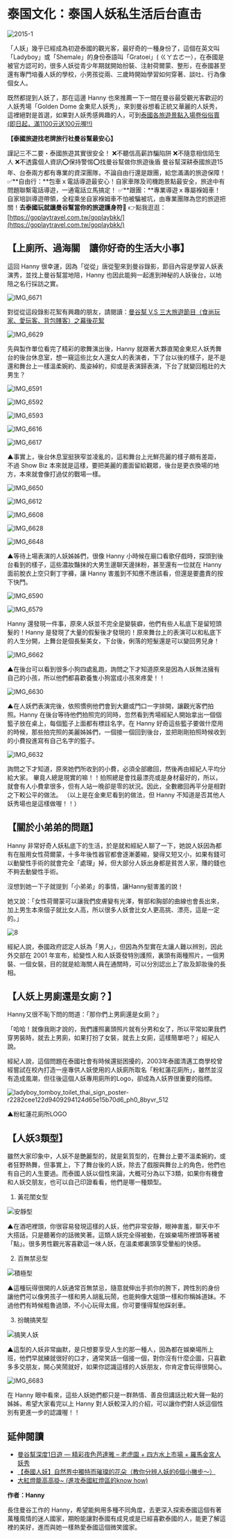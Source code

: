 # 泰国文化：泰国人妖私生活后台直击

![2015-1](https://bkk.com.tw/wp-content/uploads/pixnet/06966807ea07b8d3a722798ce34db64e.jpg)

「人妖」幾乎已經成為初遊泰國的觀光客，最好奇的一種身份了，這個在英文叫「Ladyboy」或「Shemale」的身份泰語叫「Gratoei」( ㄍㄚㄊㄜ一），在泰國是被官方認可的，很多人妖從青少年期就開始扮裝、注射荷爾蒙、整形，在泰國甚至還有專門培養人妖的學校，小男孩從兩、三歲時開始學習如何穿著、談吐、行為像個女人。

既然都提到人妖了，那在這邊 Hanny 也來推薦一下一間在曼谷最受觀光客歡迎的人妖秀場「Golden Dome 金東尼人妖秀」，來到曼谷想看正統又華麗的人妖秀，這裡絕對是首選，如果對人妖秀感興趣的人，可到[泰國各旅遊景點入場卷俗俗賣 (即日起，滿1100元送100元喔!!)](https://bkk.com.tw/2016-06-30-430/)

**【泰國旅遊找老牌旅行社曼谷幫最安心】**

謹記三不二要・泰國旅遊其實很安全！ ❌不聽信高薪詐騙陷阱 ❌不隨意相信陌生人 ❌不透露個人資訊⭕保持警惕⭕找曼谷幫做你旅遊後盾 ​ 曼谷幫深耕泰國旅遊15年、台泰兩方都有專業的資深團隊，不論自由行還是跟團，給您滿滿的旅遊保障！ ✅**自由行：**包車ｘ電話導遊最安心！自家車隊及司機跑景點最安全，旅途中有問題聯繫電話導遊，一通電話立馬搞定！ ✅**跟團：**專業導遊ｘ專屬褓姆車！自家培訓導遊帶領，全程乘坐自家褓姆車不怕被騙被坑，由專業團隊為您的旅遊把關！ ​ **去泰國玩就讓曼谷幫當你的旅遊護身符👮** 👉點我逛逛：[https://goplaytravel.com.tw/goplaybkk/](https://goplaytravel.com.tw/goplaybkk/)

## 【上廁所、過海關　讓你好奇的生活大小事】

這回 Hanny 很幸運，因為「從從」唐從聖來到曼谷錄影，節目內容是學習人妖表演秀，並找上曼谷幫當地陪，Hanny 也因此能夠一起進到神秘的人妖後台，以地陪之名行採訪之實。

![IMG_6671](https://bkk.com.tw/wp-content/uploads/pixnet/dde6f75a4341b18857174176c8d772af.jpg)

對從從這段錄影花絮有興趣的朋友，請閱讀：[曼谷幫 V.S 三大旅遊節目（食尚玩家、愛玩客、背包賤客）之幕後花絮](https://bkk.com.tw/2015-02-01-325/)

![IMG_6629](https://bkk.com.tw/wp-content/uploads/pixnet/26caf36a1cb67fbcc945c7c569f8b438.jpg)

先與製作單位看完了精彩的歌舞演出後，Hanny 就跟著大夥直闖金東尼人妖秀舞台的後台休息室，想一窺這些比女人還女人的表演者，下了台以後的樣子，是不是還和舞台上一樣溫柔婉約、風姿綽約，抑或是表演歸表演，下台了就變回粗壯的大男生？

![IMG_6591](https://bkk.com.tw/wp-content/uploads/pixnet/c0bd7a8d4043888f5a84877f1f807938.jpg)

![IMG_6592](https://bkk.com.tw/wp-content/uploads/pixnet/0f70dea732802e3e5c0c591810695f8d.jpg)

![IMG_6593](https://bkk.com.tw/wp-content/uploads/pixnet/95e4f6d2862af8b0937a8cf3b45e965b.jpg)

![IMG_6616](https://bkk.com.tw/wp-content/uploads/pixnet/133c8c8c5351f4aa465e14d58f7966f0.jpg)

![IMG_6617](https://bkk.com.tw/wp-content/uploads/pixnet/bc30a8f9c9cfbcffd349478bad385569.jpg)

▲事實上，後台休息室挺狹窄並凌亂的，這和舞台上光鮮亮麗的樣子頗有差距，不過 Show Biz 本來就是這樣，要把美麗的畫面留給觀眾，後台是更衣換場的地方，本來就會像打過仗的戰場一樣。

![IMG_6650](https://bkk.com.tw/wp-content/uploads/pixnet/8a6c6bdde6ec928eb3ce12d0deac85b4.jpg)

![IMG_6612](https://bkk.com.tw/wp-content/uploads/pixnet/fb3ff8dbd2a15ff8960f2ef2a46999ad.jpg)

![IMG_6608](https://bkk.com.tw/wp-content/uploads/pixnet/183ea62379bccd57e50aa6ec0f18b51f.jpg)

![IMG_6628](https://bkk.com.tw/wp-content/uploads/pixnet/39c6ae0e7bc046880e4b1e24888ff0d5.jpg)

![IMG_6648](https://bkk.com.tw/wp-content/uploads/pixnet/310bdb6746cd0107d03142ef0b4414ff.jpg)

▲等待上場表演的人妖姊姊們，很像 Hanny 小時候在廟口看歌仔戲時，探頭到後台看到的樣子，這些濃妝豔抹的大男生邊聊天邊抹粉，甚至還有一位就在 Hanny 面前脫衣上空只剩丁字褲，讓 Hanny 害羞到不知應不應該看，但還是要盡責的按下快門。

![IMG_6590](https://bkk.com.tw/wp-content/uploads/pixnet/e96b0077d38cf3aa20f6ae4ad83258f5.jpg)

![IMG_6579](https://bkk.com.tw/wp-content/uploads/pixnet/5dc8b78f417438b495001a551c2bfaf7.jpg)

Hanny 還發現一件事，原來人妖並不完全是變裝癖，他們有些人私底下是留短頭髮的！Hanny 是發現了大量的假髮後才發現的！原來舞台上的表演可以和私底下的人生分開，上舞台是個長髮美女，下台後，俐落的短髮還是可以變回男兒身！

![IMG_6662](https://bkk.com.tw/wp-content/uploads/pixnet/3b285f16fcc52c9df72316f4f7897896.jpg)

▲在後台可以看到很多小狗四處亂跑，詢問之下才知道原來是因為人妖無法擁有自己的小孩，所以他們都喜歡養隻小狗當成小孩來疼愛！！

![IMG_6630](https://bkk.com.tw/wp-content/uploads/pixnet/ad1d987fb70e07b0c46e0531f01855fa.jpg)

▲在人妖們表演完後，依照慣例他們會到大廳或門口一字排開，讓觀光客們拍照。Hanny 在後台等待他們拍照完的同時，忽然看到秀場經紀人開始拿出一個個籃子放在桌上，每個籃子上面都有標註名字。在 Hanny 好奇這些籃子要做什麼用的時候，那些拍完照的美麗姊姊們，一個接一個回到後台，並把剛剛拍照時候收到的小費投進寫有自己名字的籃子。

![IMG_6632](https://bkk.com.tw/wp-content/uploads/pixnet/0927635413692ae789409850367e7f90.jpg)

詢問之下才知道，原來她們所收到的小費，必須全部繳回，然後再由經紀人平均分給大家。 畢竟人總是現實的嘛！！拍照總是會找最漂亮或是身材最好的，所以，就會有人小費拿很多，但有人站一晚卻是零的狀況。因此，全數繳回再平分是相對之下較公平的做法。 （以上是在金東尼看到的做法，但 Hanny 不知道是否其他人妖秀場也是這樣做喔！！）

## 【關於小弟弟的問題】

Hanny 非常好奇人妖私底下的生活，於是就和經紀人聊了一下，她說人妖因為都有在服用女性荷爾蒙，十多年後性器官都會逐漸萎縮，變得又短又小，如果有錢可以動變性手術的就會完全「處理」掉，但大部分人妖出身都是貧苦人家，賺的錢也不夠去動變性手術。

沒想到她一下子就提到「小弟弟」的事情，讓Hanny挺害羞的說！

她又說：「女性荷爾蒙可以讓我們皮膚變有光澤，臀部和胸部的曲線也會長出來，加上男生本來個子就比女人高，所以很多人妖會比女人更高挑、漂亮，這是一定的。」

![8](https://bkk.com.tw/wp-content/uploads/pixnet/cdfa2e9abfead8179b2dc53e5f27d18f.jpg)

經紀人說，泰國政府認定人妖為「男人」，但因為外型實在太讓人難以辨別，因此外交部在 2001 年宣布，給變性人和人妖簽發特別護照，裏頭有兩種照片，一個男裝、一個女裝，目的就是給海關人員在通關時，可以分別認出上了妝及卸妝後的長相。

## 【人妖上男廁還是女廁？】

Hanny又很不恥下問的問道：「那你們上男廁還是女廁？」

「哈哈！就像我剛才說的，我們護照裏頭照片就有分男和女了，所以平常如果我們穿男裝時，就去上男廁，如果打扮了女裝，就去上女廁，這樣簡單吧？」經紀人說。

經紀人說，這個問題在泰國社會有時候還挺困擾的，2003年泰國清邁工商學校曾經嘗試在校內打造一座專供人妖使用的人妖廁所取名「粉紅蓮花廁所」，雖然並沒有造成風潮，但往後這個人妖專用廁所的Logo，卻成為人妖界很重要的指標。

![ladyboy_tomboy_toilet_thai_sign_poster-r2282cee122d9409294124d65e15b70d6_ph0_8byvr_512](https://bkk.com.tw/wp-content/uploads/pixnet/ba08cf7ae0813c415878d1536188a176.jpg)

▲粉紅蓮花廁所LOGO

## 【人妖3類型】

雖然大家印象中，人妖不是艷麗型的，就是氣質型的，在舞台上要不溫柔婉約，或者狂野熱舞，但事實上，下了舞台後的人妖，除去了戲服與舞台上的角色，他們也有自己的人生要過。而泰國人妖以個性來論，大概可分為以下3類，如果你有機會和人妖交朋友，也可以自己印證看看，他們是哪一種類型。

1. 黃花閨女型

![安靜型](https://bkk.com.tw/wp-content/uploads/pixnet/49d9326174369fca5d2a67d5e486a15a.jpg)

▲在酒吧裡頭，你很容易發現這樣的人妖，他們非常安靜，眼神害羞，聊天中不大搭話，只是聽著你的話微笑著。這類人妖完全得被動，在娛樂場所裡頭等著被「點」。很多男性觀光客喜歡這一味人妖，在溫柔鄉裏頭享受暈船的快感。

2. 百無禁忌型

![積極型](https://bkk.com.tw/wp-content/uploads/pixnet/81da142373cfff568837de2e6d5adbde.jpg)

▲這種玩得很開的人妖通常百無禁忌，隨意就伸出手抓你的胯下，跨性別的身份讓他們可以像男孩子一樣和男人胡亂玩鬧，也能夠像大姐頭一樣和你稱姊道妹。不過他們有時候粗魯過頭，不小心玩得太瘋，你可要懂得幫他踩剎車。

3. 扮醜搞笑型

![搞笑人妖](https://bkk.com.tw/wp-content/uploads/pixnet/4fcbf6848b584a945c5dc6abdd56f7d2.jpg)

▲這型的人妖非常幽默，是只想要享受人生的那一種人，因為都在娛樂場所上班，他們早就練就很好的口才，通常笑話一個接一個，對你沒有什麼企圖，只喜歡多多交朋友，開心笑鬧就好，如果你認識這樣的人妖朋友，你肯定會玩得很開心。

![IMG_6683](https://bkk.com.tw/wp-content/uploads/pixnet/c4e2fe0ecb77d8b7853632a1a9230240.jpg)

在 Hanny 眼中看來，這些人妖她們都只是一群熱情、善良但講話比較大聲一點的姊姊，希望大家看完以上 Hanny 對人妖較深入的介紹，可以讓你們對人妖這個性別有更進一步的認識喔！！

## 延伸閱讀
- [曼谷幫深度1日遊 — 精彩夜色芭達雅 – 老虎園 + 四方水上市場 + 羅馬金宮人妖秀](https://bkk.com.tw/2018-02-17-561/)
- [【泰國人妖】自然界中獨特而璀璨的花朵（教你分辨人妖的6個小撇步～）](https://bkk.com.tw/2012-09-09-170/)
- [大紅燈籠高高掛~ (進攻泰國紅燈區的know how)](https://bkk.com.tw/2012-12-04-185/)

**作者：Hanny**

長住曼谷工作的 Hanny，希望能夠用多種不同角度，去更深入探索泰國這個有著萬種風情的迷人國家，期盼能讓對泰國有成見或是已經喜歡泰國的人，能更了解這裡的美好，進而與她一樣熱愛泰國這個微笑國家。